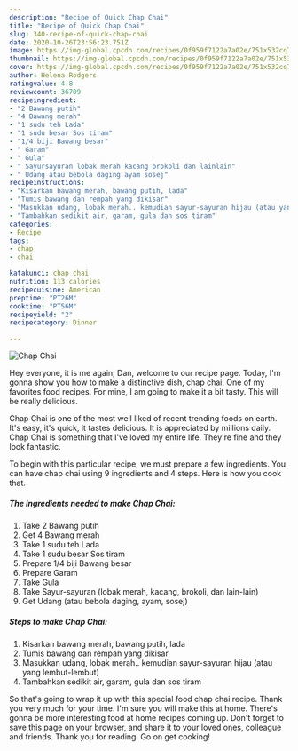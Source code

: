 ```yaml
---
description: "Recipe of Quick Chap Chai"
title: "Recipe of Quick Chap Chai"
slug: 340-recipe-of-quick-chap-chai
date: 2020-10-26T23:56:23.751Z
image: https://img-global.cpcdn.com/recipes/0f959f7122a7a02e/751x532cq70/chap-chai-resipi-foto-utama.jpg
thumbnail: https://img-global.cpcdn.com/recipes/0f959f7122a7a02e/751x532cq70/chap-chai-resipi-foto-utama.jpg
cover: https://img-global.cpcdn.com/recipes/0f959f7122a7a02e/751x532cq70/chap-chai-resipi-foto-utama.jpg
author: Helena Rodgers
ratingvalue: 4.8
reviewcount: 36709
recipeingredient:
- "2 Bawang putih"
- "4 Bawang merah"
- "1 sudu teh Lada"
- "1 sudu besar Sos tiram"
- "1/4 biji Bawang besar"
- " Garam"
- " Gula"
- " Sayursayuran lobak merah kacang brokoli dan lainlain"
- " Udang atau bebola daging ayam sosej"
recipeinstructions:
- "Kisarkan bawang merah, bawang putih, lada"
- "Tumis bawang dan rempah yang dikisar"
- "Masukkan udang, lobak merah.. kemudian sayur-sayuran hijau (atau yang lembut-lembut)"
- "Tambahkan sedikit air, garam, gula dan sos tiram"
categories:
- Recipe
tags:
- chap
- chai

katakunci: chap chai 
nutrition: 113 calories
recipecuisine: American
preptime: "PT26M"
cooktime: "PT56M"
recipeyield: "2"
recipecategory: Dinner

---
```



![Chap Chai](https://img-global.cpcdn.com/recipes/0f959f7122a7a02e/751x532cq70/chap-chai-resipi-foto-utama.jpg)

Hey everyone, it is me again, Dan, welcome to our recipe page. Today, I'm gonna show you how to make a distinctive dish, chap chai. One of my favorites food recipes. For mine, I am going to make it a bit tasty. This will be really delicious.



Chap Chai is one of the most well liked of recent trending foods on earth. It's easy, it's quick, it tastes delicious. It is appreciated by millions daily. Chap Chai is something that I've loved my entire life. They're fine and they look fantastic.


To begin with this particular recipe, we must prepare a few ingredients. You can have chap chai using 9 ingredients and 4 steps. Here is how you cook that.

<!--inarticleads1-->

##### The ingredients needed to make Chap Chai:

1. Take 2 Bawang putih
1. Get 4 Bawang merah
1. Take 1 sudu teh Lada
1. Take 1 sudu besar Sos tiram
1. Prepare 1/4 biji Bawang besar
1. Prepare  Garam
1. Take  Gula
1. Take  Sayur-sayuran (lobak merah, kacang, brokoli, dan lain-lain)
1. Get  Udang (atau bebola daging, ayam, sosej)




<!--inarticleads2-->

##### Steps to make Chap Chai:

1. Kisarkan bawang merah, bawang putih, lada
1. Tumis bawang dan rempah yang dikisar
1. Masukkan udang, lobak merah.. kemudian sayur-sayuran hijau (atau yang lembut-lembut)
1. Tambahkan sedikit air, garam, gula dan sos tiram




So that's going to wrap it up with this special food chap chai recipe. Thank you very much for your time. I'm sure you will make this at home. There's gonna be more interesting food at home recipes coming up. Don't forget to save this page on your browser, and share it to your loved ones, colleague and friends. Thank you for reading. Go on get cooking!
